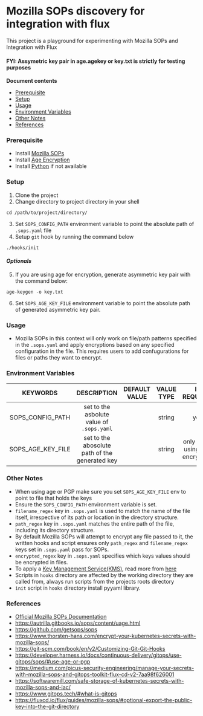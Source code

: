 # Mozilla SOPs discovery for integration with flux
This project is a playground for experimenting with Mozilla SOPs and Integration with Flux

#### FYI: Assymetric key pair in age.agekey or key.txt is strictly for testing purposes

**Document contents**

- [Prerequisite](#Prerequisite)
- [Setup](#setup)
- [Usage](#usage)
- [Environment Variables]()
- [Other Notes](#other-notes)
- [References](#references)

### Prerequisite
- Install [Mozilla SOPs](https://github.com/getsops/sops)
- Install [Age Encryption](https://github.com/FiloSottile/age)
- Install [Python](https://www.python.org/downloads/) if not available

### Setup
1. Clone the project
2. Change directory to project directory in your shell
```
cd /path/to/project/directory/
```
3. Set `SOPS_CONFIG_PATH` environment variable to point the absolute path of `.sops.yaml` file
4. Setup `git` hook by running the command below
```
./hooks/init
```
#### *Optionals*
5. If you are using age for encryption, generate asymmetric key pair with the command below:
```
age-keygen -o key.txt
```
6. Set `SOPS_AGE_KEY_FILE` environment variable to point the absolute path of generated asymmetric key pair.

### Usage
- Mozilla SOPs in this context will only work on file/path patterns specified in the `.sops.yaml` and apply encryptions based on any specified configuration in the file. This requires users to add confugurations for files or paths they want to encrypt.

### Environment Variables
| KEYWORDS | DESCRIPTION | DEFAULT VALUE | VALUE TYPE | IS REQUIRED | 
| :------: | :----: | :-----------: | :--------: | :---------: |
| SOPS_CONFIG_PATH | set to the asbolute value of `.sops.yaml`  | | string | yes |
| SOPS_AGE_KEY_FILE | set to the abosolute path of the generated key | | string | only when using age encryption |

### Other Notes
- When using age or PGP make sure you set `SOPS_AGE_KEY_FILE` env to point to file that holds the keys
- Ensure the `SOPS_CONFIG_PATH` environment variable is set.
- `filename_regex` key in `.sops.yaml` is used to match the name of the file itself, irrespective of its path or location in the directory structure.
- `path_regex` key in `.sops.yaml` matches the entire path of the file, including its directory structure.
- By default Mozilla SOPs will attempt to encrypt any file passed to it, the written hooks and script ensures only `path_regex` and `filename_regex` keys set in `.sops.yaml` pass for SOPs.
- `encrypted_regex` key in `.sops.yaml` specifies which keys values should be encrypted in files. 
- To apply a [Key Management Service(KMS)](https://www.fortanix.com/platform/data-security-manager/key-management-service), read more from [here](https://github.com/getsops/sops/blob/main/README.rst)
- Scripts in `hooks` directory are affected by the working directory they are called from, always run scripts from the projects roots directory 
- `init` script in `hooks` directory install pyyaml library.

### References
- [Official Mozilla SOPs Documentation](https://github.com/getsops/sops/blob/main/README.rst)
- https://autrilla.gitbooks.io/sops/content/uage.html
- https://github.com/getsops/sops
- https://www.thorsten-hans.com/encrypt-your-kubernetes-secrets-with-mozilla-sops/
- https://git-scm.com/book/en/v2/Customizing-Git-Git-Hooks
- https://developer.harness.io/docs/continuous-delivery/gitops/use-gitops/sops/#use-age-or-pgp
- https://medium.com/picus-security-engineering/manage-your-secrets-with-mozilla-sops-and-gitops-toolkit-flux-cd-v2-7aa98f626001
- https://softwaremill.com/safe-storage-of-kubernetes-secrets-with-mozilla-sops-and-iac/
- https://www.gitops.tech/#what-is-gitops
- https://fluxcd.io/flux/guides/mozilla-sops/#optional-export-the-public-key-into-the-git-directory
